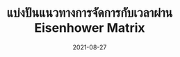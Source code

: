---
layout: post
title:  "แบ่งปันแนวทางการจัดการกับเวลาผ่าน Eisenhower Matrix"
date:   2021-08-27
tags: [time-management, soft-skill]
---